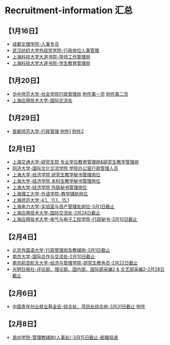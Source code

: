# Recruitment-information 汇总

## 【1月16日】
- [成都文理学院-人事专员](http://www.cdcas.edu.cn/info/1273/17186.htm) <br/>
- [武汉纺织大学外经贸学院-行政岗位人事管理](http://www.gaoxiaojob.com/zhaopin/zhuanti/whfzdxwjmxy2019/index.html) <br/>
- [上海科技大学大道书院-导师工作管理岗](https://jobs.shanghaitech.edu.cn/_s57/_t119/00/00/c4206a0/page.psp?_p=YXM9NTcmcD0xJm09TiY_&keyword=%E5%A4%A7%E9%81%93%E4%B9%A6%E9%99%A2%E6%8B%9B%E8%81%98%E5%AF%BC%E5%B8%88%E5%B7%A5%E4%BD%9C%E7%AE%A1%E7%90%86%E5%B2%971%E4%BA%BA) <br/>
- [上海科技大学大道书院-学生教育管理岗](https://jobs.shanghaitech.edu.cn/_s57/_t119/00/00/c4206a0/page.psp?_p=YXM9NTcmcD0xJm09TiY_&keyword=%E5%A4%A7%E9%81%93%E4%B9%A6%E9%99%A2%E6%8B%9B%E8%81%98%E5%AD%A6%E7%94%9F%E6%95%99%E8%82%B2%E7%AE%A1%E7%90%86%E5%B2%971%E4%BA%BA) <br/>

## 【1月20日】
- [华中师范大学-社会学院行政管理岗](http://hr.ccnu.edu.cn/info/1004/5233.htm)   [附件第一页](https://github.com/ElvisSuperZhang/Pictures/blob/main/%E5%8D%8E%E4%B8%AD%E5%B8%88%E8%8C%83%E5%A4%A7%E5%AD%A62021%E5%B9%B4%E7%AE%A1%E7%90%86%E5%B2%97%E4%BD%8D%E6%8B%9B%E8%81%98%E8%A6%81%E6%B1%82%E5%8F%8A%E8%AE%A1%E5%88%92(%E7%AC%AC%E4%B8%80%E9%A1%B5).png)   [附件第二页](https://github.com/ElvisSuperZhang/Pictures/blob/main/%E5%8D%8E%E4%B8%AD%E5%B8%88%E8%8C%83%E5%A4%A7%E5%AD%A62021%E5%B9%B4%E7%AE%A1%E7%90%86%E5%B2%97%E4%BD%8D%E6%8B%9B%E8%81%98%E8%A6%81%E6%B1%82%E5%8F%8A%E8%AE%A1%E5%88%92%EF%BC%88%E7%AC%AC%E4%BA%8C%E9%A1%B5%EF%BC%89.png)<br/>
- [上海应用技术大学-国际交流处](https://www.sit.edu.cn/_t344/2021/0108/c13063a192511/page.psp) <br/>

## 【1月29日】
- [首都师范大学-行政管理](https://www.cnu.edu.cn/rczp/2015ncpyxrc/185074.htm)   [附件1](https://github.com/ElvisSuperZhang/Pictures/blob/main/%E9%A6%96%E9%83%BD%E5%B8%88%E8%8C%83%E5%A4%A7%E5%AD%A61.png)
[附件2](https://github.com/ElvisSuperZhang/Pictures/blob/main/%E9%A6%96%E9%83%BD%E5%B8%88%E8%8C%83%E5%A4%A7%E5%AD%A62.png)

## 【2月1日】
- [上海交通大学-研究生院 专业学位教育管理岗&研究生教学管理岗](https://join.sjtu.edu.cn/Admin/QsPreview.aspx?qsid=7c98682c30bd483294f4d1b3d9f34219) <br/>
- [同济大学-国际文化交流学院 学院办公室行政管理人员](https://zp.tongji.edu.cn/content.jsp?urltype=tree.TreeTempUrl&wbtreeid=1021&wid=db67428ce9424f5abf0c5080fd01dd0a) <br/>
- [上海大学-经济学院 研究生教学秘书管理岗位](https://shuhr.shu.edu.cn:8003/Ads/Ads?a=f05cc9cf-3dcc-44f5-a872-40e42461fa4f) <br/>
- [上海大学-经济学院 本科生教学秘书管理岗位](https://shuhr.shu.edu.cn:8003/Ads/Ads?a=3bf720c7-ed02-40e7-b7fe-51837388f55c) <br/>
- [上海大学-经济学院 外联秘书管理岗位](https://shuhr.shu.edu.cn:8003/Ads/Ads?a=273a9430-d6a5-4020-9fcb-2c66c9567e64) <br/>
- [上海理工大学-外语学院-教学辅助岗位](https://rc.usst.edu.cn/2021/0125/c8951a241716/page.htm) <br/>
- [上海师范大学-4.1、11.1、15.1](http://hr.shnu.edu.cn/32/fe/c20784a733950/page.htm) <br/>
- [上海电力大学-实验室与资产管理处岗位-3月1日截止](https://rsc.shiep.edu.cn/4e/c6/c1919a216774/page.htm) <br/>
- [上海应用技术大学-国际交流处-2月24日截止](https://www.sit.edu.cn/_t344/2021/0108/c13063a192511/page.psp) <br/>
- [上海应用技术大学-电气与电子工程学院-行政秘书-3月10日截止](https://www.sit.edu.cn/_t344/2021/0125/c13063a193185/page.psp) <br/>

## 【2月4日】
- [北京外国语大学-行政管理岗及教辅岗-3月1日截止](https://hr.bfsu.edu.cn/hr/bjwgydx/recruit/a.epx?action=recruitView&entityId=T_RECRUIT_POST&selectedId=799) <br/>
- [南京大学-国际合作与交流处-2月10日截止](https://rczp.nju.edu.cn/fzlm/gwxqty/index.html?i=1120&t=1) <br/>
- [南京航空航天大学-经济与管理学院-研究生教务员-2月22日截止](http://rsc.nuaa.edu.cn/2021/0128/c381a230746/page.htm) <br/>
- [光明日报社-评论部、理论部、国内部、国际部采编2 & 文艺部采编2-2月28日截止](https://guangmingdaily.zhiye.com/Campus) <br/>

## 【2月6日】
- [中国青年创业就业基金会-综合处、项目处综合岗-3月31日截止](http://www.yee.org.cn/gywm/zpxx/202003/t20200309_12230569.htm) [附件](https://github.com/ElvisSuperZhang/Pictures/blob/main/%E4%B8%AD%E5%9B%BD%E9%9D%92%E5%B9%B4%E5%88%9B%E4%B8%9A%E5%9F%BA%E9%87%91%E4%BC%9A.png) <br/>

## 【2月8日】
- [滁州学院-管理教辅岗(人事处)-3月15日截止-邮箱投递](https://rsc.chzu.edu.cn/2021/0203/c3323a226897/page.htm) 







